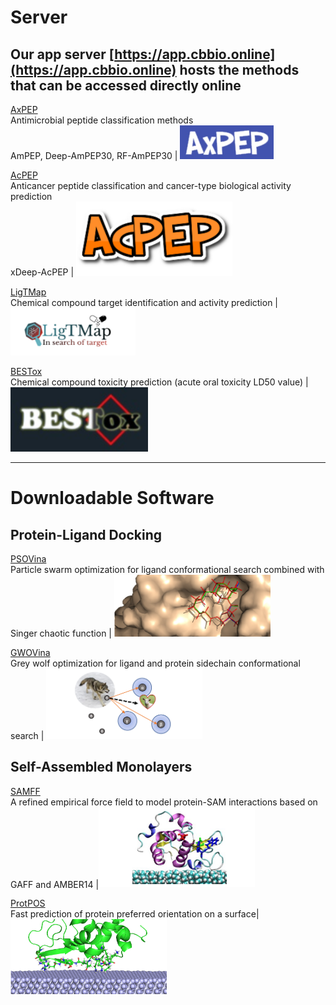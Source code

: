 # Server
## Our app server [https://app.cbbio.online](https://app.cbbio.online) hosts the methods that can be accessed directly online

[AxPEP](https://app.cbbio.online/ampep/home)<br />Antimicrobial peptide classification methods<br />AmPEP, Deep-AmPEP30, RF-AmPEP30 | <kbd><img src="images/axpep-logo.jpg" width="150"></kbd> 

[AcPEP](https://app.cbbio.online/acpep/home)<br />Anticancer peptide classification and cancer-type biological activity prediction <br />xDeep-AcPEP | <kbd><img src="images/acpep-logo.png" width="250"></kbd>

[LigTMap](https://cbbio.online/LigTMap)<br />Chemical compound target identification and activity prediction | <kbd><img src="images/ligtmap-logo.png" width="200"></kbd>

[BESTox](https://app.cbbio.online/bestox/home)<br />Chemical compound toxicity prediction (acute oral toxicity LD50 value) | <kbd><img src="images/bestox-logo.jpg" width="220"></kbd> 

---
# Downloadable Software
## Protein-Ligand Docking 
[PSOVina](https://app.cbbio.online/psovina/home)<br />Particle swarm optimization for ligand conformational search combined with Singer chaotic function | <img src="images/psovina-logo.png" width="250"> 

[GWOVina](https://app.cbbio.online/gwovina/home)<br />Grey wolf optimization for ligand and protein sidechain conformational search | <img src="images/gwovina-logo.png" width="250"> 

## Self-Assembled Monolayers

[SAMFF](https://sourceforge.net/projects/samff/)<br />A refined empirical force field to model protein-SAM interactions based on GAFF and AMBER14 |<img src="images/samff-logo.png" width="250">

[ProtPOS](https://sourceforge.net/projects/protpos/)<br />Fast prediction of protein preferred  orientation on a surface|<img src="images/paos-logo.png" width="250">

